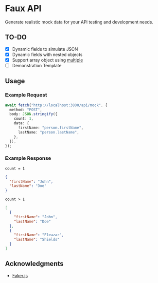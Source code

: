# Faux API

Generate realistic mock data for your API testing and development needs.

## TO-DO

- [x] Dynamic fields to simulate JSON
- [x] Dynamic fields with nested objects
- [x] Support array object using [multiple](https://fakerjs.dev/api/helpers.html#multiple)
- [ ] Demonstration Template

## Usage

### Example Request

```ts
await fetch("http://localhost:3000/api/mock", {
  method: "POST",
  body: JSON.stringify({
    count: 1,
    data: {
      firstName: "person.firstName",
      lastName: "person.lastName",
    },
  }),
});
```

### Example Response

`count = 1`

```json
{
  "firstName": "John",
  "lastName": "Doe"
}
```

`count > 1`

```json
[
  {
    "firstName": "John",
    "lastName": "Doe"
  },
  {
    "firstName": "Eleazar",
    "lastName": "Shields"
  }
]
```

## Acknowledgments

- [Faker.js](https://fakerjs.dev/)
